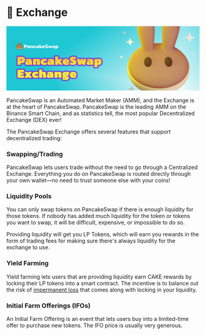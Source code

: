 # 🔄 Exchange

![](../../.gitbook/assets/docs-masthead-19-.png)

PancakeSwap is an Automated Market Maker \(AMM\), and the Exchange is at the heart of PancakeSwap. PancakeSwap is the leading AMM on the Binance Smart Chain, and as statistics tell, the most popular Decentralized Exchange \(DEX\) ever!

The PancakeSwap Exchange offers several features that support decentralized trading:

### Swapping/Trading

PancakeSwap lets users trade without the need to go through a Centralized Exchange. Everything you do on PancakeSwap is routed directly through your own wallet—no need to trust someone else with your coins!

### Liquidity Pools

You can only swap tokens on PancakeSwap if there is enough liquidity for those tokens. If nobody has added much liquidity for the token or tokens you want to swap, it will be difficult, expensive, or impossible to do so.

Providing liquidity will get you LP Tokens, which will earn you rewards in the form of trading fees for making sure there's always liquidity for the exchange to use.

### Yield Farming

Yield farming lets users that are providing liquidity earn CAKE rewards by locking their LP tokens into a smart contract. The incentive is to balance out the risk of [impermanent loss](https://academy.binance.com/en/articles/impermanent-loss-explained) that comes along with locking in your liquidity.

### Initial Farm Offerings \(IFOs\)

An Initial Farm Offering is an event that lets users buy into a limited-time offer to purchase new tokens. The IFO price is usually very generous.

